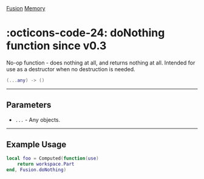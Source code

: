 <nav class="fusiondoc-api-breadcrumbs">
	<a href="../..">Fusion</a>
	<a href="..">Memory</a>
</nav>

<h1 class="fusiondoc-api-header" markdown>
	<span class="fusiondoc-api-icon" markdown>:octicons-code-24:</span>
	<span class="fusiondoc-api-name">doNothing</span>
	<span class="fusiondoc-api-pills">
		<span class="fusiondoc-api-pill-type">function</span>
		<span class="fusiondoc-api-pill-since">since v0.3</span>
	</span>
</h1>

No-op function - does nothing at all, and returns nothing at all. Intended for
use as a destructor when no destruction is needed.

```Lua
(...any) -> ()
```

-----

## Parameters

- `...` - Any objects.

-----

## Example Usage

```Lua
local foo = Computed(function(use)
	return workspace.Part
end, Fusion.doNothing)
```
